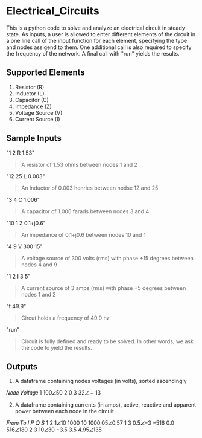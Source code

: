 # Electrical_Circuits
This is a python code to solve and analyze an electrical circuit in steady state.
As inputs, a user is allowed to enter different elements of the circuit in a one line call of the input function for each element, specifying the type and nodes assigend to them. One additional call is also required to specify the frequency of the network. A final call with "run" yields the results.

## Supported Elements
1. Resistor (R)
2. Inductor (L)
3. Capacitor (C)
4. Impedance (Z)
5. Voltage Source (V)
6. Current Source (I)

## Sample Inputs
"1 2 R 1.53"
> A resistor of 1.53 ohms between nodes 1 and 2

"12 25 L 0.003"
> An inductor of 0.003 henries between nodse 12 and 25

"3 4 C 1.006"
> A capacitor of 1.006 farads between nodes 3 and 4

"10 1 Z 0.1+j0.6"
> An impedance of 0.1+j0.6 between nodes 10 and 1

"4 9 V 300 15"
> A voltage source of 300 volts (rms) with phase +15 degrees between nodes 4 and 9

"1 2 I 3 5"
> A current source of 3 amps (rms) with phase +5 degrees between nodes 1 and 2

"f 49.9"
> Circut holds a frequency of 49.9 hz

"run"
> Circuit is fully defined and ready to be solved. In other words, we ask the code to yield the results.

## Outputs
1. A dataframe containing nodes voltages (in volts), sorted ascendingly
>
𝑁𝑜𝑑𝑒 𝑉𝑜𝑙𝑡𝑎𝑔𝑒
1    100∠50
2    0
3    32∠ − 13

2. A dataframe containing currents (in amps), active, reactive and apparent power between each node in the circuit
>
𝐹𝑟𝑜𝑚     𝑇𝑜     𝐼        𝑃     𝑄     𝑆
1        2      1∠10    1000   10    1000.05∠0.57
1        3      0.5∠−3  −516   0.0   516∠180
2        3      10∠30   −3.5   3.5   4.95∠135

